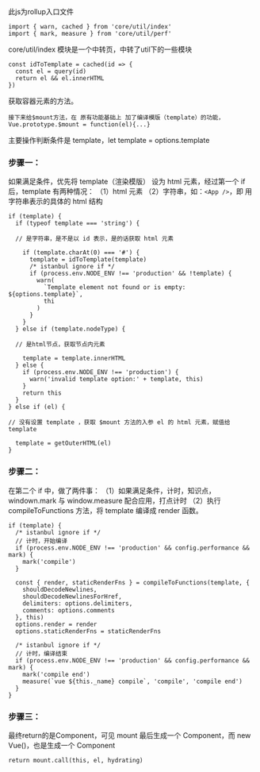 此js为rollup入口文件

```
import { warn, cached } from 'core/util/index'
import { mark, measure } from 'core/util/perf'
```

core/util/index 模块是一个中转页，中转了util下的一些模块

```
const idToTemplate = cached(id => {
  const el = query(id)
  return el && el.innerHTML
})
```
获取容器元素的方法。

```
接下来给$mount方法，在 原有功能基础上 加了编译模版（template）的功能，Vue.prototype.$mount = function(el){...}
```

主要操作判断条件是 template，let template = options.template

### 步骤一：

如果满足条件，优先将 template（渲染模版） 设为 html 元素，经过第一个 if 后，template 有两种情况：
（1）html 元素
（2）字符串，如：`<App />`，即 用字符串表示的具体的 html 结构

```
if (template) {
  if (typeof template === 'string') {
  
  // 是字符串，是不是以 id 表示，是的话获取 html 元素
  
    if (template.charAt(0) === '#') {
      template = idToTemplate(template)
      /* istanbul ignore if */
      if (process.env.NODE_ENV !== 'production' && !template) {
        warn(
          `Template element not found or is empty: ${options.template}`,
          thi
        )
      }
    }
  } else if (template.nodeType) {
  
  // 是html节点，获取节点内元素
  
    template = template.innerHTML
  } else {
    if (process.env.NODE_ENV !== 'production') {
      warn('invalid template option:' + template, this)
    }
    return this
  }
} else if (el) {

// 没有设置 template ，获取 $mount 方法的入参 el 的 html 元素，赋值给 template

  template = getOuterHTML(el)
}
```

### 步骤二：

在第二个 if 中，做了两件事：
（1）如果满足条件，计时，知识点，windown.mark 与 window.measure 配合应用，打点计时
（2）执行 compileToFunctions 方法，将 template 编译成 render 函数。

```
if (template) {
  /* istanbul ignore if */
  // 计时，开始编译
  if (process.env.NODE_ENV !== 'production' && config.performance && mark) {
    mark('compile')
  }

  const { render, staticRenderFns } = compileToFunctions(template, {
    shouldDecodeNewlines,
    shouldDecodeNewlinesForHref,
    delimiters: options.delimiters,
    comments: options.comments
  }, this)
  options.render = render
  options.staticRenderFns = staticRenderFns

  /* istanbul ignore if */
  // 计时，编译结束
  if (process.env.NODE_ENV !== 'production' && config.performance && mark) {
    mark('compile end')
    measure(`vue ${this._name} compile`, 'compile', 'compile end')
  }
}
```
### 步骤三：

最终return的是Component，可见 mount 最后生成一个 Component，而 new Vue()，也是生成一个 Component

```
return mount.call(this, el, hydrating)
```



